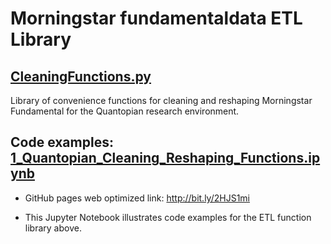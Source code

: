 # Morningstar fundamentaldata ETL Library 
## [CleaningFunctions.py](https://github.com/bingson/QuantopianCleaning/blob/master/CleaningFunctions.py)

Library of convenience functions for cleaning and reshaping Morningstar 
Fundamental for the Quantopian research environment.
## Code examples: [1_Quantopian_Cleaning_Reshaping_Functions.ipynb](https://github.com/bingson/QuantopianCleaning/blob/master/1_Quantopian_Cleaning_Reshaping_Functions.ipynb)

* GitHub pages web optimized link: http://bit.ly/2HJS1mi

* This Jupyter Notebook illustrates code examples for the ETL function library above.